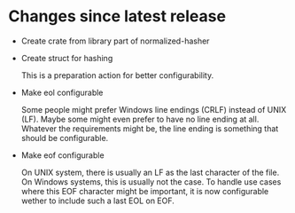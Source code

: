 # Changes since latest release

-   Create crate from library part of normalized-hasher

-   Create struct for hashing

    This is a preparation action for better configurability.

-   Make eol configurable

    Some people might prefer Windows line endings (CRLF) instead of UNIX
    (LF). Maybe some might even prefer to have no line ending at all.
    Whatever the requirements might be, the line ending is something that
    should be configurable.

-   Make eof configurable

    On UNIX system, there is usually an LF as the last character of the
    file. On Windows systems, this is usually not the case. To handle use
    cases where this EOF character might be important, it is now
    configurable wether to include such a last EOL on EOF.
